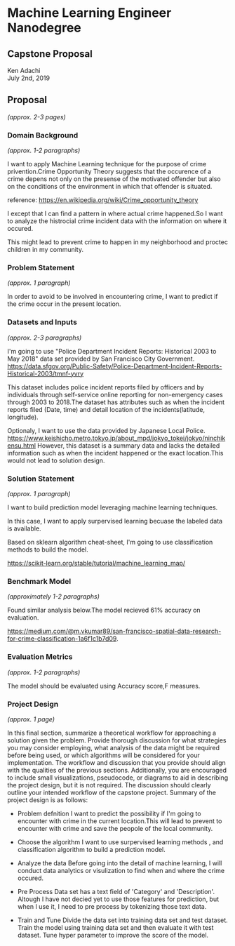 # Machine Learning Engineer Nanodegree
## Capstone Proposal
Ken Adachi  
July 2nd, 2019

## Proposal
_(approx. 2-3 pages)_

### Domain Background
_(approx. 1-2 paragraphs)_

I want to apply Machine Learning technique for the purpose of crime privention.Crime Opportunity Theory suggests that the occurence of a crime depens not only on the presense of the motivated offender but also on the conditions of the environment in which that offender is situated.

reference:
https://en.wikipedia.org/wiki/Crime_opportunity_theory


I except that I can find a pattern in where actual crime happened.So I want to analyze the histrocial crime incident data with the information on where it occured.

This might lead to prevent crime to happen in my neighborhood and proctec children in my community.

### Problem Statement
_(approx. 1 paragraph)_

In order to avoid to be involved in encountering crime, I want to predict if the crime occur in the present location. 

### Datasets and Inputs
_(approx. 2-3 paragraphs)_

I'm going to use "Police Department Incident Reports: Historical 2003 to May 2018" data set provided by San Francisco City Government.
https://data.sfgov.org/Public-Safety/Police-Department-Incident-Reports-Historical-2003/tmnf-yvry

This dataset includes police incident reports filed by officers and by individuals through self-service online reporting for non-emergency cases through 2003 to 2018.The dataset has attributes such as when the incident reports filed (Date, time) and detail location of the incidents(latitude, longitude).

Optionaly, I want to use the data provided by Japanese Local Police.
https://www.keishicho.metro.tokyo.jp/about_mpd/jokyo_tokei/jokyo/ninchikensu.html
However, this dataset is a summary data and lacks the detailed information such as when the incident happened or the exact location.This would not lead to solution design. 

### Solution Statement
_(approx. 1 paragraph)_

I want to build prediction model leveraging machine learning techniques.

In this case, I want to apply surpervised learning becuase the labeled data is available.

Based on sklearn algorithm cheat-sheet, I'm going to use classification methods to build the model.

https://scikit-learn.org/stable/tutorial/machine_learning_map/


### Benchmark Model
_(approximately 1-2 paragraphs)_

Found similar analysis below.The model recieved 61% accuracy on evaluation.

https://medium.com/@m.vkumar89/san-francisco-spatial-data-research-for-crime-classification-1a6f1c1b7d09.

### Evaluation Metrics
_(approx. 1-2 paragraphs)_

The model should be evaluated using Accuracy score,F measures.

### Project Design
_(approx. 1 page)_

In this final section, summarize a theoretical workflow for approaching a solution given the problem. Provide thorough discussion for what strategies you may consider employing, what analysis of the data might be required before being used, or which algorithms will be considered for your implementation. The workflow and discussion that you provide should align with the qualities of the previous sections. Additionally, you are encouraged to include small visualizations, pseudocode, or diagrams to aid in describing the project design, but it is not required. The discussion should clearly outline your intended workflow of the capstone project.
Summary of the project design is as follows:

- Problem defnition
  I want to predict the possibility if I'm going to encounter with crime in the current location.This will lead to prevent to encounter with crime and save the peopole of the local community.
  
- Choose the algorithm
  I want to use surpervised learning methods , and classification algorithm to build a prediction model.

- Analyze the data
  Before going into the detail of machine learning, I will conduct data analytics or visulization to find when and where the crime occured.

- Pre Process
  Data set has a text field of 'Category' and 'Description'.
  Altough I have not decied yet to use those features for prediction, but when I use it, I need to pre process by tokenizing those text data.

- Train and Tune
  Divide the data set into training data set and test dataset.
  Train the model using training data set and then evaluate it with test dataset.
  Tune hyper parameter to improve the score of the model.


